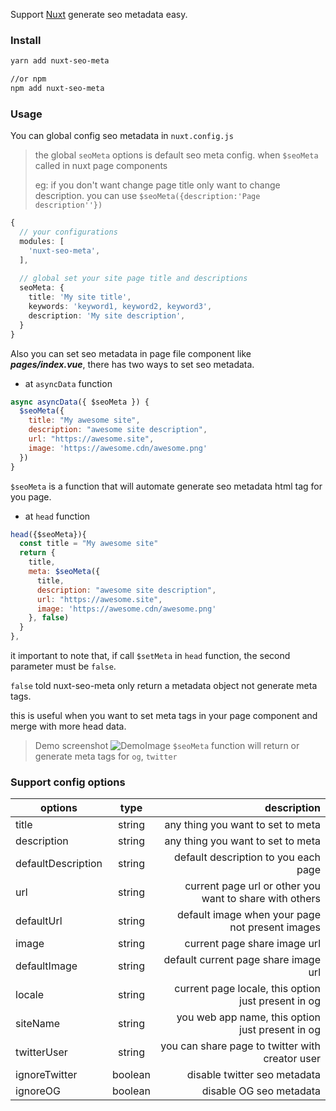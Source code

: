 Support [Nuxt](https://nuxtjs.org/) generate seo metadata easy.

### Install

```bash
yarn add nuxt-seo-meta

//or npm
npm add nuxt-seo-meta
```
### Usage

You can global config seo metadata in `nuxt.config.js`

> the global `seoMeta` options is default seo meta config. when `$seoMeta` called in nuxt page components
> 
> eg: if you don't want change page title only want to change description. you can use `$seoMeta({description:'Page description''})`  

```typescript
{
  // your configurations
  modules: [
    'nuxt-seo-meta',
  ], 
    
  // global set your site page title and descriptions
  seoMeta: {
    title: 'My site title',
    keywords: 'keyword1, keyword2, keyword3',
    description: 'My site description',
  }
}
```

Also you can set seo metadata in page file component like ***pages/index.vue***, 
there has two ways to set seo metadata.

* at `asyncData` function

```javascript
async asyncData({ $seoMeta }) {
  $seoMeta({
    title: "My awesome site",
    description: "awesome site description",
    url: "https://awesome.site",
    image: 'https://awesome.cdn/awesome.png'
  })
}
```
`$seoMeta` is a function that will automate generate seo metadata html tag for you page.

* at `head` function

```javascript
head({$seoMeta}){
  const title = "My awesome site"
  return {
    title,
    meta: $seoMeta({
      title,
      description: "awesome site description",
      url: "https://awesome.site",
      image: 'https://awesome.cdn/awesome.png'
    }, false)
  }
},
```

it important to note that, if call `$setMeta` in `head` function, the second parameter must be `false`. 

`false` told nuxt-seo-meta only return a metadata object not generate meta tags.

this is useful when you want to set meta tags in your page component and merge with more head data.

> Demo screenshot
![DemoImage](http://public.mixbo.cn/nuxtjs-seo-meta.png?t)
> `$seoMeta` function will return or generate meta tags for `og`, `twitter`

### Support config options

| options            |  type   |                                             description |
|--------------------|:-------:|--------------------------------------------------------:|
| title              | string  |                       any thing you want to set to meta |
| description        | string  |                       any thing you want to set to meta |
| defaultDescription | string  |                    default description to you each page |
| url                | string  | current page url or other you want to share with others |
| defaultUrl         | string  |         default image when your page not present images |
| image              | string  |                            current page share image url |
| defaultImage       | string  |                    default current page share image url |
| locale             | string  |     current page locale, this option just present in og |
| siteName           | string  |        you web app name, this option just present in og |
| twitterUser        | string  |         you can share page to twitter with creator user |
| ignoreTwitter      | boolean |                            disable twitter seo metadata |
| ignoreOG           | boolean |                                 disable OG seo metadata |
